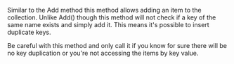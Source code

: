 ﻿Similar to the Add method this method allows adding an item to the collection. Unlike Add() though this method will not check if a key of the same name exists and simply add it. This means it's possible to insert duplicate keys.Be careful with this method and only call it if you know for sure there will be no key duplication or you're not accessing the items by key value.
